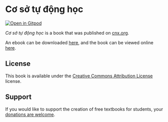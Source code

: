 # Cơ sở tự động học

[![Open in Gitpod](https://gitpod.io/button/open-in-gitpod.svg)](https://gitpod.io/from-referrer/)

_Cơ sở tự động học_ is a book that was published on [cnx.org](https://cnx.org/).

An ebook can be downloaded [here](https://github.com/cnx-user-books/cnxbook-co-so-tu-dong-hoc/releases/latest), and the book can be viewed online [here](https://github.com/cnx-user-books/cnxbook-co-so-tu-dong-hoc/releases/latest).

## License
This book is available under the [Creative Commons Attribution License](./LICENSE) license.

## Support
If you would like to support the creation of free textbooks for students, your [donations are welcome](https://riceconnect.rice.edu/donation/support-openstax-banner).
